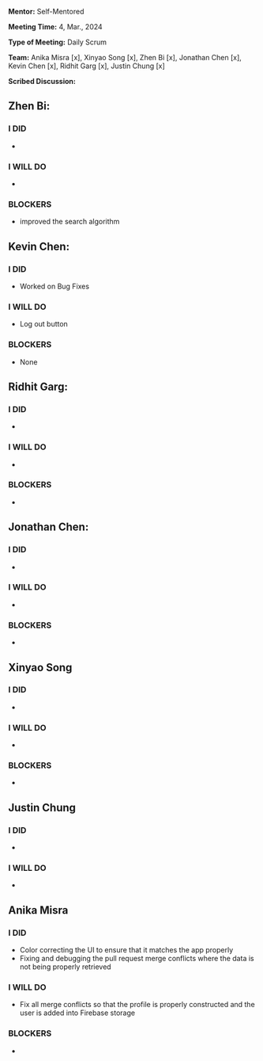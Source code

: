 **Mentor:** Self-Mentored

**Meeting Time:** 4, Mar., 2024

**Type of Meeting:** Daily Scrum

**Team:** Anika Misra [x], Xinyao Song [x], Zhen Bi [x], Jonathan Chen [x], Kevin Chen [x], Ridhit Garg [x], Justin Chung [x]

**Scribed Discussion:**

## **Zhen Bi:**  
### **I DID**  
- 

### **I WILL DO**  
- 

### **BLOCKERS**  
- improved the search algorithm

## **Kevin Chen:**  
### **I DID**  
- Worked on Bug Fixes

### **I WILL DO**  
- Log out button

### **BLOCKERS**  
- None

## **Ridhit Garg:**  
### **I DID**  
- 

### **I WILL DO**  
- 

### **BLOCKERS**  
- 

## **Jonathan Chen:**  
### **I DID**  
- 

### **I WILL DO**  
- 

### **BLOCKERS**  
- 

## **Xinyao Song**  
### **I DID**  
- 

### **I WILL DO**  
- 

### **BLOCKERS**  
-

## **Justin Chung**  
### **I DID**  
- 

### **I WILL DO**  
- 
## **Anika Misra**  
### **I DID**  
- Color correcting the UI to ensure that it matches the app properly
- Fixing and debugging the pull request merge conflicts where the data is not being properly retrieved

### **I WILL DO**  
- Fix all merge conflicts so that the profile is properly constructed and the user is added into Firebase storage
### **BLOCKERS**  
-
